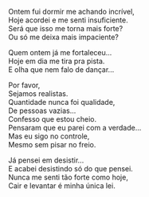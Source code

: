 Ontem fui dormir me achando incrível,  
Hoje acordei e me senti insuficiente.  
Será que isso me torna mais forte?  
Ou só me deixa mais impaciente?  

Quem ontem já me fortaleceu...  
Hoje em dia me tira pra pista.  
E olha que nem falo de dançar...  

Por favor,  
Sejamos realistas.  
Quantidade nunca foi qualidade,  
De pessoas vazias...  
Confesso que estou cheio.  
Pensaram que eu parei com a verdade...  
Mas eu sigo no controle,  
Mesmo sem pisar no freio.  

Já pensei em desistir...  
E acabei desistindo só do que pensei.  
Nunca me senti tão forte como hoje,  
Cair e levantar é minha única lei.  

